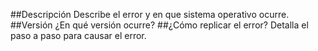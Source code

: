 ##Descripción
Describe el error y en que sistema operativo ocurre.
##Versión
¿En qué versión ocurre?
##¿Cómo replicar el error?
Detalla el paso a paso para causar el error.
